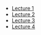 * [Lecture 1](Day_5_Lecture_1.md)
* [Lecture 2](Day_5_Lecture_2.md)
* [Lecture 3](Day_5_Lecture_3.md)
* [Lecture 4](Day_5_Lecture_4.md)
